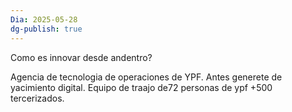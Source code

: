 ```yaml
---
Dia: 2025-05-28
dg-publish: true
---
```

Como es innovar desde andentro?

Agencia de tecnologia de operaciones de YPF. Antes generete de yacimiento digital. 
Equipo de traajo de72 personas de ypf +500 tercerizados. 